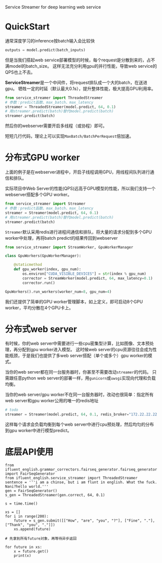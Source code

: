 Service Streamer for deep learning web service

# QuickStart
通常深度学习的inference按batch输入会比较快
```python
outputs = model.predict(batch_inputs)
```
但是当我们搭起web service部署模型的时候，每个request是分散到来的，占不满model的batch_size。
这样无法充分利用gpu的并行性能，导致web service的QPS也上不去。

**ServiceStreamer**是一个中间件，将request排队成一个大的batch，在送进gpu。
牺牲一定的时延（默认最大0.1s），提升整体性能，极大提高GPU利用率。

```python
from service_streamer import ThreadedStreamer
# 参数：predict函数、max_batch、max_latency
streamer = ThreadedStreamer(model.predict, 64, 0.1)
# 用streamer.predict(batch)替代model.predict(batch)
streamer.predict(batch)
```
然后你的webserver需要开启多线程（或协程）即可。

短短几行代码，理论上可以实现```MaxBatch/BatchPerRequest```倍加速。 

# 分布式GPU worker

上面的例子是在webserver进程中，开启子线程调用GPU，用线程间队列进行通信和排队。

实际项目中Web Server的性能(QPS)远高于GPU模型的性能，所以我们支持一个webserver搭配多个GPU worker。

```python
from service_streamer import Streamer
# 参数：predict函数、max_batch、max_latency
streamer = Streamer(model.predict, 64, 0.1)
# 用streamer.predict(batch)替代model.predict(batch)
streamer.predict(batch)
```
``Streamer``默认采用redis进行进程间通信和排队，将大量的请求分配到多个GPU worker中处理，再将batch predict的结果传回到webserver

```python
from service_streamer import StreamWorker, GpuWorkerManager

class GpuWorkers(GpuWorkerManager):

    @staticmethod
    def gpu_worker(index, gpu_num):
        os.environ["CUDA_VISIBLE_DEVICES"] = str(index % gpu_num)
        corrector = StreamWorker(model.predict, 64, max_latency=0.1)
        corrector.run()

GpuWorkers().run_workers(worker_num=8, gpu_num=4)
```
我们还提供了简单的GPU worker管理脚本，如上定义，即可启动8个GPU worker，平均分散在4个GPU卡上。

# 分布式web server

有时候，你的web server中需要进行一些cpu密集型计算，比如图像、文本预处理，再分配到gpu worker进入模型。
这时候web server的cpu资源往往会成为性能瓶颈，于是我们也提供了多web server搭配（单个或多个）gpu worker的模式。

当你的web server都在同一台服务器时，你甚至不需要改动``streamer``的代码。
只需跟任意python web server的部署一样，用``gunicorn``或``uwsgi``实现向代理和负载均衡。

当你的web server/gpu worker不在同一台服务器时，改动也很简单：指定所有web server和gpu worker公用的唯一的redis地址

```python
# todo
streamer = Streamer(model.predict, 64, 0.1, redis_broker="172.22.22.22:3217")
```

这样每个请求会负载均衡到每个web server中进行cpu预处理，然后均匀的分布到gpu worker中进行模型predict。

# 底层API使用
```
from ifluent_english.grammar_correctors.fairseq_generator.fairseq_generator import FairSeqGenerator
from ifluent_english.service_streamer import ThreadedStreamer
sentence = '''i am a chinse, but i am flunt in english. What the fuck. Nani?hello world.'''
gen = FairSeqGenerator()
s_gen = ThreadedStreamer(gen.correct, 64, 0.1)

s = time.time()

xs = []
for i in range(200):
    future = s_gen.submit([["How", "are", "you", "?"], ["Fine", "."], ["Thank", "you", "."]])
    xs.append(future)

# 先拿到所有future对象，再等待异步返回

for future in xs:
    x = future.get()
    print(x)
```